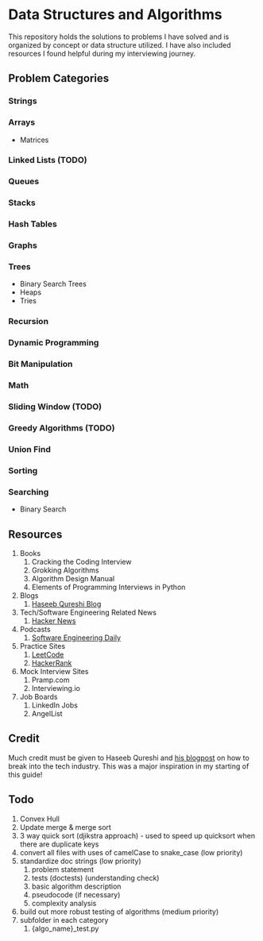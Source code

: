 # Data Structures and Algorithms
This repository holds the solutions to problems I have solved and is organized
by concept or data structure utilized. I have also included resources I found
helpful during my interviewing journey.

## Problem Categories

### Strings

### Arrays
- Matrices

### Linked Lists (TODO)

### Queues

### Stacks

### Hash Tables

### Graphs
### Trees
  - Binary Search Trees
  - Heaps
  - Tries

### Recursion

### Dynamic Programming

### Bit Manipulation

### Math

### Sliding Window (TODO)

### Greedy Algorithms (TODO)

### Union Find

### Sorting

### Searching
- Binary Search
  

## Resources
1. Books
   1. Cracking the Coding Interview
   2. Grokking Algorithms
   3. Algorithm Design Manual
   4. Elements of Programming Interviews in Python
2. Blogs
   1. [Haseeb Qureshi Blog](https://haseebq.com/)
3. Tech/Software Engineering Related News
   1. [Hacker News](https://news.ycombinator.com/)
4. Podcasts
   1. [Software Engineering Daily](https://softwareengineeringdaily.com/)
5. Practice Sites
   1. [LeetCode](https://leetcode.com/)
   2. [HackerRank](https://www.hackerrank.com/dashboard)
6. Mock Interview Sites
   1. Pramp.com
   2. Interviewing.io
7. Job Boards
   1. LinkedIn Jobs
   2. AngelList

## Credit
Much credit must be given to Haseeb Qureshi and [his blogpost](https://haseebq.com/how-to-break-into-tech-job-hunting-and-interviews/) on
how to break into the tech industry. This was a major inspiration in my starting
of this guide!

## Todo
1. Convex Hull
2. Update merge & merge sort
3. 3 way quick sort (djikstra approach) - used to speed up quicksort when there
   are duplicate keys
4. convert all files with uses of camelCase to snake_case (low priority)
5. standardize doc strings (low priority)
   1. problem statement
   2. tests (doctests) (understanding check)
   3. basic algorithm description
   4. pseudocode (if necessary)
   5. complexity analysis
6.  build out more robust testing of algorithms (medium priority)
   6. subfolder in each category
      1. {algo_name}_test.py